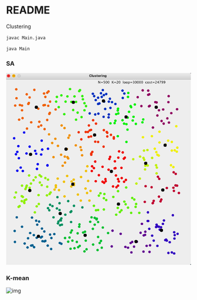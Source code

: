 # README

Clustering

```
javac Main.java
```
```
java Main
```

### SA
![img](./SA/img.png "SA")

### K-mean
![img](./k_mead/img.png "K-mean")
